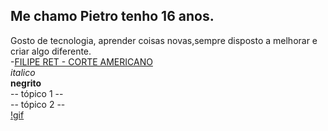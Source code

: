 ## Me chamo **Pietro** tenho **16 anos**.
Gosto de tecnologia, aprender coisas novas,sempre disposto a melhorar e criar algo diferente.
<br>-[FILIPE RET - CORTE AMERICANO](https://www.youtube.com/watch?v=YP0vJSzEJAs)
<br>_italico_
<br>**negrito**
<br>-- tópico 1 --
<br>-- tópico 2 --
<br>[!gif](https://c.tenor.com/sgof3MXQFOgAAAAC/tenor.gif)
